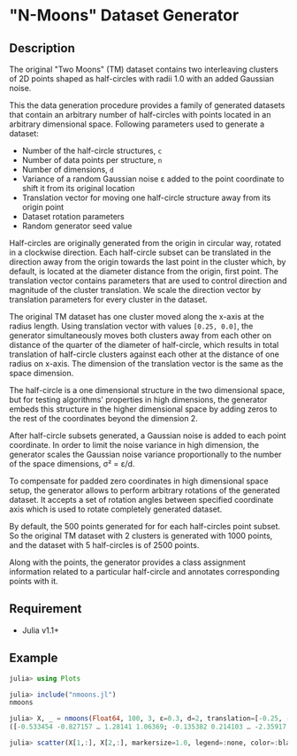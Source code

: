 # "N-Moons" Dataset Generator

## Description

The original "Two Moons" (TM) dataset contains two interleaving clusters of 2D points shaped as half-circles with radii 1.0 with an added Gaussian noise.

This the data generation procedure provides a family of generated datasets that contain an arbitrary number of half-circles with points located in an arbitrary dimensional space. Following parameters used to generate a dataset:

- Number of the half-circle structures, `c`
- Number of data points per structure, `n`
- Number of dimensions, `d`
- Variance of a random Gaussian noise ε added to the point coordinate to shift it from its original location
- Translation vector for moving one half-circle structure away from its origin point
- Dataset rotation parameters
- Random generator seed value

Half-circles are originally generated from the origin in circular way, rotated
in a clockwise direction. Each half-circle subset can be translated in the direction away from the origin towards the last point in the cluster which, by default, is located at the diameter distance from the origin, first point.
The translation vector contains parameters that are used to control direction and magnitude of the cluster translation. We scale the direction vector by translation parameters for every cluster in the dataset.

The original TM dataset has one cluster moved along the x-axis at the radius length. Using translation vector with values `[0.25, 0.0]`, the generator simultaneously moves both clusters away from each other on distance of the quarter of the diameter of half-circle, which results in total translation of half-circle clusters against each other at the distance of one radius on x-axis.
The dimension of the translation vector is the same as the space dimension.

The half-circle is a one dimensional structure in the two dimensional space, but for testing algorithms' properties in high dimensions, the generator embeds this structure in the higher dimensional space by adding zeros to the rest of the coordinates beyond the dimension 2.

After half-circle subsets generated, a Gaussian noise is added to each point coordinate. In order to limit the noise variance in high dimension, the generator scales the Gaussian noise variance proportionally to the number of the space dimensions, σ² = ε/d.

To compensate for padded zero coordinates in high dimensional space setup, the generator allows to perform arbitrary rotations of the generated dataset. It accepts a set of rotation angles between specified coordinate axis which is used to rotate completely generated dataset.

By default, the 500 points generated for for each half-circles point subset. So the original TM dataset with 2 clusters is generated with 1000 points, and the dataset with 5 half-circles is of 2500 points.

Along with the points, the generator provides a class assignment information related to a particular half-circle and annotates corresponding points with it.

## Requirement

- Julia v1.1+

## Example

```julia
julia> using Plots

julia> include("nmoons.jl")
nmoons

julia> X, _ = nmoons(Float64, 100, 3, ε=0.3, d=2, translation=[-0.25, -0.25])
([-0.533454 -0.827157 … 1.28141 1.06369; -0.135382 0.214103 … -2.35917 -2.3159], [1, 1, 1, 1, 1, 1, 1, 1, 1, 1  …  3, 3, 3, 3, 3, 3, 3, 3, 3, 3])

julia> scatter(X[1,:], X[2,:], markersize=1.0, legend=:none, color=:black)

```